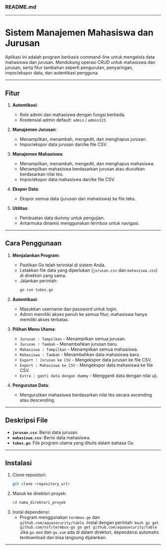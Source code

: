 ### README.md

---

# Sistem Manajemen Mahasiswa dan Jurusan

Aplikasi ini adalah program berbasis command-line untuk mengelola data mahasiswa dan jurusan. Mendukung operasi CRUD untuk mahasiswa dan jurusan, serta fitur tambahan seperti pengurutan, penyaringan, impor/ekspor data, dan autentikasi pengguna.

---

## Fitur

1. **Autentikasi**:

    - Role admin dan mahasiswa dengan fungsi berbeda.
    - Kredensial admin default: `admin` / `admin123`.

2. **Manajemen Jurusan**:

    - Menampilkan, menambah, mengedit, dan menghapus jurusan.
    - Impor/ekspor data jurusan dari/ke file CSV.

3. **Manajemen Mahasiswa**:

    - Menampilkan, menambah, mengedit, dan menghapus mahasiswa.
    - Menampilkan mahasiswa berdasarkan jurusan atau diurutkan berdasarkan nilai tes.
    - Impor/ekspor data mahasiswa dari/ke file CSV.

4. **Ekspor Data**:

    - Ekspor semua data (jurusan dan mahasiswa) ke file teks.

5. **Utilitas**:
    - Pembuatan data dummy untuk pengujian.
    - Antarmuka dinamis menggunakan termbox untuk navigasi.

---

## Cara Penggunaan

1. **Menjalankan Program**:

    - Pastikan Go telah terinstal di sistem Anda.
    - Letakkan file data yang diperlukan (`jurusan.csv` dan `mahasiswa.csv`) di direktori yang sama.
    - Jalankan perintah:
        ```bash
        go run tubes.go
        ```

2. **Autentikasi**:

    - Masukkan username dan password untuk login.
    - Admin memiliki akses penuh ke semua fitur; mahasiswa hanya memiliki akses terbatas.

3. **Pilihan Menu Utama**:

    - `Jurusan : Tampilkan` - Menampilkan semua jurusan.
    - `Jurusan : Tambah` - Menambahkan jurusan baru.
    - `Mahasiswa : Tampilkan` - Menampilkan semua mahasiswa.
    - `Mahasiswa : Tambah` - Menambahkan data mahasiswa baru.
    - `Export : Jurusan ke CSV` - Mengekspor data jurusan ke file CSV.
    - `Export : Mahasiswa ke CSV` - Mengekspor data mahasiswa ke file CSV.
    - `Extra : ganti data dengan dummy` - Mengganti data dengan nilai uji.

4. **Pengurutan Data**:
    - Mengurutkan mahasiswa berdasarkan nilai tes secara ascending atau descending.

---

## Deskripsi File

-   **`jurusan.csv`**: Berisi data jurusan.
-   **`mahasiswa.csv`**: Berisi data mahasiswa.
-   **`tubes.go`**: File program utama yang ditulis dalam bahasa Go.

---

## Instalasi

1. Clone repositori:
    ```bash
    git clone <repository_url>
    ```
2. Masuk ke direktori proyek:
    ```bash
    cd nama_direktori_proyek
    ```
3. Instal dependensi:
    - Program menggunakan `termbox-go` dan `github.com/aquasecurity/table`. Instal dengan perintah:
      `bash
    go get github.com/nsf/termbox-go
    go get github.com/aquasecurity/table
    `
      Jika `go.mod` dan `go.sum` ada di dalam direktori, dependensi automatis terdownload dan bisa langsung dijalankan.

---
